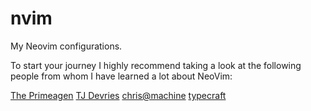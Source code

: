 # nvim
My Neovim configurations.

To start your journey I highly recommend taking a look at the following people from whom I have learned a lot about NeoVim: 

[The Primeagen](https://www.youtube.com/@ThePrimeTimeagen)
[TJ Devries](https://www.youtube.com/@teej_dv) 
[chris@machine](https://www.youtube.com/@chrisatmachine) 
[typecraft](https://www.youtube.com/@typecraft_dev) 
